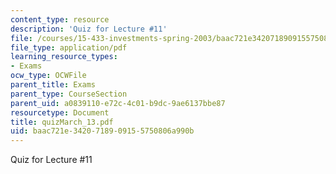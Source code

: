 ```yaml
---
content_type: resource
description: 'Quiz for Lecture #11'
file: /courses/15-433-investments-spring-2003/baac721e3420718909155750806a990b_quizMarch_13.pdf
file_type: application/pdf
learning_resource_types:
- Exams
ocw_type: OCWFile
parent_title: Exams
parent_type: CourseSection
parent_uid: a0839110-e72c-4c01-b9dc-9ae6137bbe87
resourcetype: Document
title: quizMarch_13.pdf
uid: baac721e-3420-7189-0915-5750806a990b
---
```

Quiz for Lecture #11

